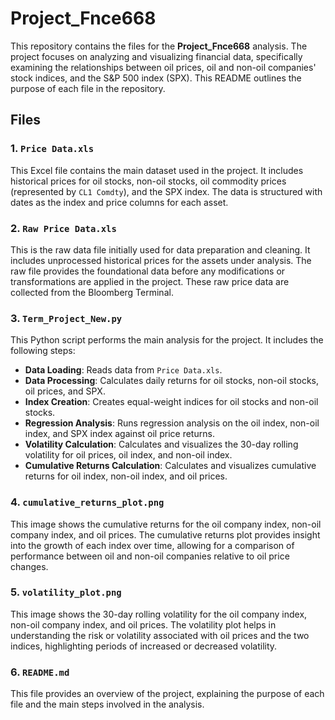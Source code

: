 # Project_Fnce668

This repository contains the files for the **Project_Fnce668** analysis. The project focuses on analyzing and visualizing financial data, specifically examining the relationships between oil prices, oil and non-oil companies' stock indices, and the S&P 500 index (SPX). This README outlines the purpose of each file in the repository.

## Files

### 1. `Price Data.xls`
This Excel file contains the main dataset used in the project. It includes historical prices for oil stocks, non-oil stocks, oil commodity prices (represented by `CL1 Comdty`), and the SPX index. The data is structured with dates as the index and price columns for each asset.

### 2. `Raw Price Data.xls`
This is the raw data file initially used for data preparation and cleaning. It includes unprocessed historical prices for the assets under analysis. The raw file provides the foundational data before any modifications or transformations are applied in the project. These raw price data are collected from the Bloomberg Terminal.

### 3. `Term_Project_New.py`
This Python script performs the main analysis for the project. It includes the following steps:
   - **Data Loading**: Reads data from `Price Data.xls`.
   - **Data Processing**: Calculates daily returns for oil stocks, non-oil stocks, oil prices, and SPX.
   - **Index Creation**: Creates equal-weight indices for oil stocks and non-oil stocks.
   - **Regression Analysis**: Runs regression analysis on the oil index, non-oil index, and SPX index against oil price returns.
   - **Volatility Calculation**: Calculates and visualizes the 30-day rolling volatility for oil prices, oil index, and non-oil index.
   - **Cumulative Returns Calculation**: Calculates and visualizes cumulative returns for oil index, non-oil index, and oil prices.

### 4. `cumulative_returns_plot.png`
This image shows the cumulative returns for the oil company index, non-oil company index, and oil prices. The cumulative returns plot provides insight into the growth of each index over time, allowing for a comparison of performance between oil and non-oil companies relative to oil price changes.

### 5. `volatility_plot.png`
This image shows the 30-day rolling volatility for the oil company index, non-oil company index, and oil prices. The volatility plot helps in understanding the risk or volatility associated with oil prices and the two indices, highlighting periods of increased or decreased volatility.

### 6. `README.md`
This file provides an overview of the project, explaining the purpose of each file and the main steps involved in the analysis.
